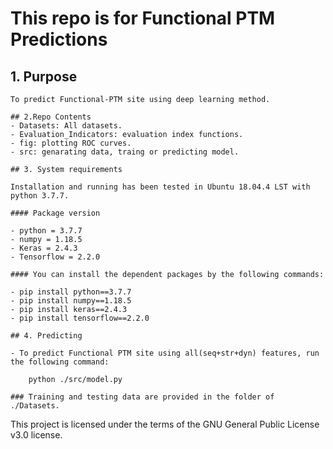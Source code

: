 This repo is for Functional PTM Predictions
=========================================

 ## 1. Purpose

    To predict Functional-PTM site using deep learning method.

    ## 2.Repo Contents
    - Datasets: All datasets.
    - Evaluation_Indicators: evaluation index functions.
    - fig: plotting ROC curves.
    - src: genarating data, traing or predicting model.

    ## 3. System requirements

    Installation and running has been tested in Ubuntu 18.04.4 LST with python 3.7.7.

    #### Package version

    - python = 3.7.7
    - numpy = 1.18.5
    - Keras = 2.4.3
    - Tensorflow = 2.2.0

    #### You can install the dependent packages by the following commands:

    - pip install python==3.7.7
    - pip install numpy==1.18.5
    - pip install keras==2.4.3
    - pip install tensorflow==2.2.0

    ## 4. Predicting

    - To predict Functional PTM site using all(seq+str+dyn) features, run the following command:

        python ./src/model.py

    ### Training and testing data are provided in the folder of ./Datasets.



This project is licensed under the terms of the GNU General Public License v3.0 license.
